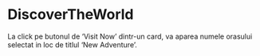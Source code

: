 # DiscoverTheWorld
 La click pe butonul de ‘Visit Now’ dintr-un card, va aparea numele orasului selectat in loc de titlul ‘New Adventure’.
